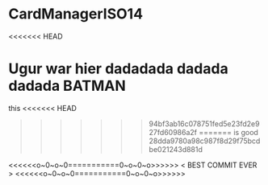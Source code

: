 # CardManagerISO14
<<<<<<< HEAD

Ugur war hier dadadada dadada dadada BATMAN
=======
this
<<<<<<< HEAD
>>>>>>> 94bf3ab16c078751fed5e23fd2e927fd60986a2f
=======
is
good
>>>>>>> 28dda9780a98c987f8d29f75bcdbe021243d881d

<<<<<<o~0~o~0===========0~o~0~o>>>>>>
      <    BEST COMMIT EVER    >
<<<<<<o~0~o~0===========0~o~0~o>>>>>>